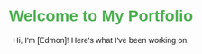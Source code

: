 <!DOCTYPE html>
<html>
<head>
    <title>My Portfolio</title>
    <style>
        body { font-family: Arial, sans-serif; text-align: center; padding: 20px; }
        h1 { color: #4CAF50; }
    </style>
</head>
<body>
    <h1>Welcome to My Portfolio</h1>
    <p>Hi, I'm [Edmon]! Here's what I've been working on.</p>
</body>
</html>
